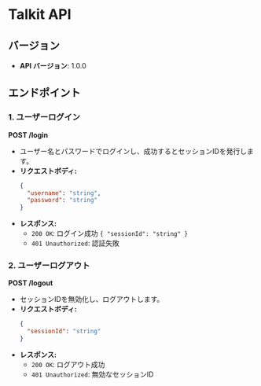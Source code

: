 # Talkit API 
## バージョン
- **API バージョン**: 1.0.0

## エンドポイント

### 1. ユーザーログイン
**POST /login**
- ユーザー名とパスワードでログインし、成功するとセッションIDを発行します。
- **リクエストボディ:**
  ```json
  {
    "username": "string",
    "password": "string"
  }
  ```
- **レスポンス:**
  - `200 OK`: ログイン成功 `{ "sessionId": "string" }`
  - `401 Unauthorized`: 認証失敗

### 2. ユーザーログアウト
**POST /logout**
- セッションIDを無効化し、ログアウトします。
- **リクエストボディ:**
  ```json
  {
    "sessionId": "string"
  }
  ```
- **レスポンス:**
  - `200 OK`: ログアウト成功
  - `401 Unauthorized`: 無効なセッションID
